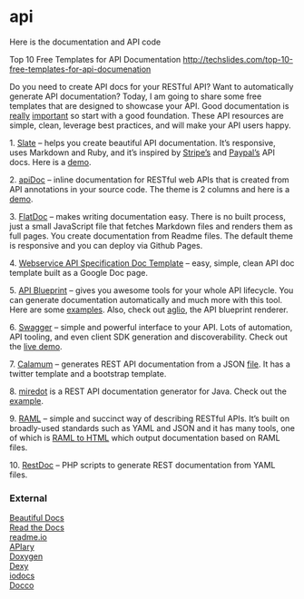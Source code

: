 # api
Here is the documentation and API code


Top 10 Free Templates for API Documentation
http://techslides.com/top-10-free-templates-for-api-documenation


<p>Do you need to create API docs for your RESTful API?  Want to automatically generate API documentation? Today, I am going to share some free templates that are designed to showcase your API.  Good documentation is <a href="http://blog.parse.com/learn/engineering/designing-great-api-docs/">really</a> <a href="http://bradfults.com/the-best-api-documentation/">important</a> so start with a good foundation.  These API resources are simple, clean, leverage best practices, and will make your API users happy.<br>
<span id="more-5920"></span></p>
<p>1. <a href="https://github.com/tripit/slate">Slate</a> – helps you create beautiful API documentation. It’s responsive, uses Markdown and Ruby, and it’s inspired by <a href="https://stripe.com/docs/api">Stripe’s</a> and <a href="https://developer.paypal.com/webapps/developer/docs/api/">Paypal’s</a> API docs.  Here is a <a href="http://tripit.github.io/slate/">demo</a>.</p>
<p>2. <a href="http://apidocjs.com/">apiDoc</a> – inline documentation for RESTful web APIs that is created from API annotations in your source code.  The theme is 2 columns and here is a <a href="http://apidocjs.com/example_basic/">demo</a>.</p>
<p>3. <a href="http://ricostacruz.com/flatdoc/">FlatDoc</a> – makes writing documentation easy.  There is no built process, just a small JavaScript file that fetches Markdown files and renders them as full pages. You create documentation from Readme files. The default theme is responsive and you can deploy via Github Pages.</p>
<p>4. <a href="https://docs.google.com/document/d/1HSQ3Fe77hnthw8hizqvXJU-qGEPHavMkctvCCadkVbY/edit?pli=1">Webservice API Specification Doc Template</a> – easy, simple, clean API doc template built as a Google Doc page.</p>
<p>5. <a href="https://apiblueprint.org/">API Blueprint</a> – gives you awesome tools for your whole API lifecycle. You can generate documentation automatically and much more with this tool. Here are some <a href="https://github.com/apiaryio/api-blueprint/tree/master/examples">examples</a>. Also, check out <a href="https://github.com/danielgtaylor/aglio">aglio</a>, the API blueprint renderer.</p>
<p>6. <a href="http://swagger.io/">Swagger</a> – simple and powerful interface to your API. Lots of automation, API tooling, and even client SDK generation and discoverability. Check out the <a href="http://petstore.swagger.io/">live demo</a>.</p>
<p>7. <a href="https://github.com/malachheb/calamum">Calamum</a> – generates REST API documentation from a JSON <a href="https://github.com/malachheb/calamum/blob/master/sample/sample.json">file</a>. It has a twitter template and a bootstrap template.</p>
<p>8. <a href="http://www.miredot.com/">miredot</a> is a REST API documentation generator for Java. Check out the <a href="http://www.miredot.com/exampledocs/">example</a>.</p>
<p>9. <a href="http://raml.org/">RAML</a> – simple and succinct way of describing RESTful APIs.  It’s built on broadly-used standards such as YAML and JSON and it has many tools, one of which is <a href="https://github.com/kevinrenskers/raml2html">RAML to HTML</a> which output documentation based on RAML files.</p>
<p>10. <a href="https://github.com/rjha/restdoc">RestDoc</a> – PHP scripts to generate REST documentation from YAML files.</p>
<h3>External</h3>
<p><a href="https://github.com/PharkMillups/beautiful-docs">Beautiful Docs</a><br>
<a href="https://readthedocs.org/">Read the Docs</a><br>
<a href="https://readme.io/">readme.io</a><br>
<a href="https://apiary.io/">APIary</a><br>
<a href="http://www.stack.nl/~dimitri/doxygen/">Doxygen</a><br>
<a href="http://www.dexy.it/">Dexy</a><br>
<a href="https://github.com/mashery/iodocs">iodocs</a><br>
<a href="http://jashkenas.github.io/docco/">Docco</a></p>
